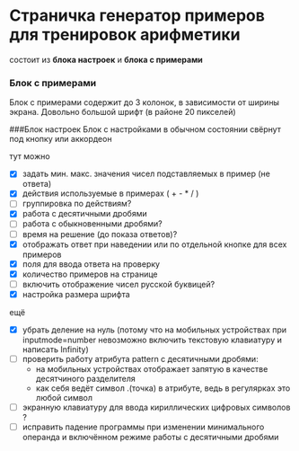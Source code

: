 # Страничка генератор примеров для тренировок арифметики
состоит из __блока настроек__ и __блока с примерами__

### Блок с примерами
Блок с примерами содержит до 3 колонок, в зависимости от ширины экрана.
Довольно большой шрифт (в районе 20 пикселей)

###Блок настроек
Блок с настройками в обычном состоянии свёрнут под кнопку или аккордеон

тут можно

-[x] задать мин. макс. значения чисел подставляемых в пример (не ответа)
-[x] действия используемые в примерах ( + - * / )
-[ ] группировка по действиям?
-[x] работа с десятичными дробями
-[ ] работа с обыкновенными дробями?
-[ ] время на решение (до показа ответов)?
-[x] отображать ответ при наведении или по отдельной кнопке для всех примеров
-[x] поля для ввода ответа на проверку
-[x] количество примеров на странице
-[ ] включить отображение чисел русской буквицей?
-[x] настройка размера шрифта

ещё
-[x] убрать деление на нуль (потому что на мобильных устройствах при inputmode=number невозможно включить текстовую клавиатуру и написать Infinity)
-[ ] проверить работу атрибута pattern с десятичными дробями:
    - на мобильных устройствах отображает запятую в качестве десятчиного разделителя
    - как себя ведёт символ .(точка) в атрибуте, ведь в регулярках это любой символ
-[ ] экранную клавиатуру для ввода кириллических цифровых символов ?
-[ ] исправить падение программы при изменении минимального операнда и включённом режиме работы с десятичными дробями